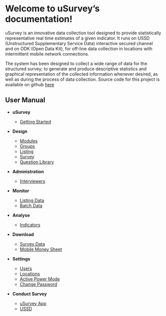 Welcome to uSurvey’s documentation!
========
uSurvey is an innovative data collection tool designed to provide statistically representative real time estimates of a given indicator. It runs on USSD (Unstructured Supplementary Service Data) interactive secured channel and on ODK (Open Data Kit), for off-line data collection in locations with intermittent mobile network connections.

The system has been designed to collect a wide range of data for the structured survey; to generate and produce descriptive statistics and graphical representation of the collected information whenever desired, as well as during the process of data collection.
Source code for this project is available on github [here]()

User Manual
-----------

+ **uSurvey**
    - [Getting Started](./GettingStarted.md)

+ **Design**
    - [Modules](./Modules.md)
    - [Groups](./Groups.md)
    - [Listing](./Listing.md)
    - [Survey](./Survey.md)
    - [Question Library](./Library.md)

+ **Administration** 
    - [Interviewers](./Interviewer.md)

+ **Monitor**
  * [Listing Data](#)
  * [Batch Data](#)

* **Analyse** 
  * [Indicators](./Indicators.md)
  
* **Download**
  * [Survey Data](#)
  * [Mobile Money Sheet](#)

* **Settings**
  * [Users](#)
  * [Locations](#)
  * [Active Power Mode](#)
  * [Change Password](#)

* **Conduct Survey**
  * [uSurvey App](./ODK_App.md)
  * [USSD](#)

